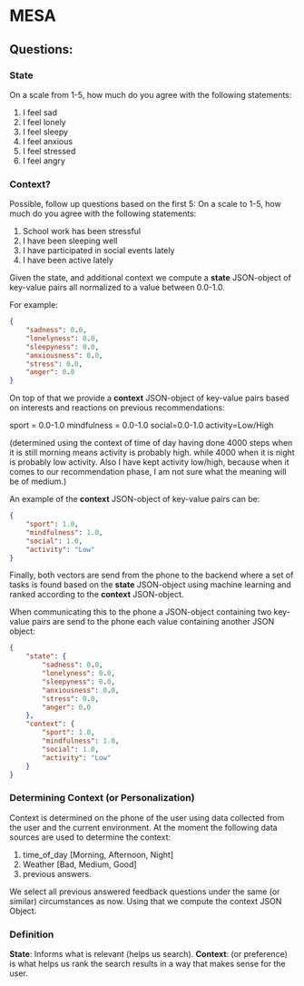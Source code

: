 # MESA

## Questions:

### State
On a scale from 1-5, how much do you agree with the following statements:
1. I feel sad
2. I feel lonely
3. I feel sleepy
4. I feel anxious
5. I feel stressed
6. I feel angry

### Context?
Possible, follow up questions based on the first 5:
On a scale to 1-5, how much do you agree with the following statements:
1. School work has been stressful
2. I have been sleeping well
3. I have participated in social events lately
4. I have been active lately

Given the state, and additional context we compute a **state** JSON-object of key-value pairs all normalized to a value between 0.0-1.0. 

For example:
```json
{
    "sadness": 0.0,
    "lonelyness": 0.0,
    "sleepyness": 0.0,
    "anxiousness": 0.0,
    "stress": 0.0,
	"anger": 0.0
}
```

On top of that we provide a **context** JSON-object of key-value pairs based on interests and reactions on previous recommendations:

sport = 0.0-1.0
mindfulness = 0.0-1.0
social=0.0-1.0
activity=Low/High 

(determined using the context of time of day having done 4000 steps when it is still morning means activity is probably high. while 4000 when it is night is probably low activity. Also I have kept activity low/high, because when it comes to our recommendation phase, I am not sure what the meaning will be of medium.)

An example of the **context** JSON-object of key-value pairs can be:

```json
{
    "sport": 1.0,
    "mindfulness": 1.0,
    "social": 1.0,
    "activity": "Low"
}
```

Finally, both vectors are send from the phone to the backend where a set of tasks is found based on the **state** JSON-object using machine learning and ranked according to the **context**  JSON-object.

When communicating this to the phone a JSON-object containing two key-value pairs are send to the phone each value containing another JSON object:

```json
{
	"state": {
		"sadness": 0.0,
		"lonelyness": 0.0,
		"sleepyness": 0.0,
		"anxiousness": 0.0,
		"stress": 0.0,
		"anger": 0.0
	},
	"context": {
		"sport": 1.0,
		"mindfulness": 1.0,
		"social": 1.0,
		"activity": "Low"
	}
}
```


### Determining Context (or Personalization)

Context is determined on the phone of the user using data collected from the user and the current environment. At the moment the following data sources are used to determine the context:

1. time_of_day [Morning, Afternoon, Night]
2. Weather [Bad, Medium, Good]
3. previous answers.

We select all previous answered feedback questions under the same (or similar) circumstances as now. Using that we compute the context JSON Object.

### Definition

**State**: Informs what is relevant (helps us search).
**Context**: (or preference) is what helps us rank the search results in a way that makes sense for the user.